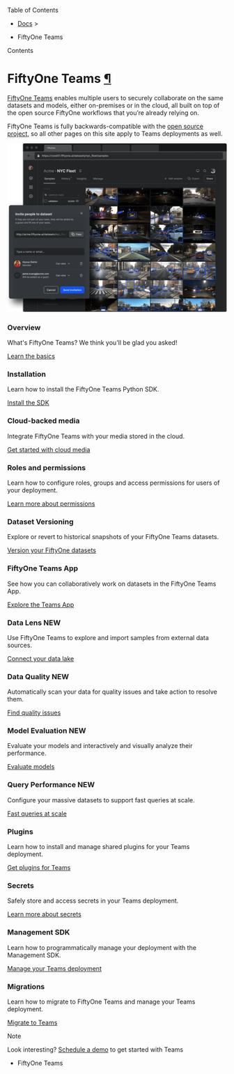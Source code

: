 Table of Contents

- [Docs](../index.html) >

- FiftyOne Teams

Contents


# FiftyOne Teams [¶](\#fiftyone-teams "Permalink to this headline")

[FiftyOne Teams](https://voxel51.com/fiftyone-teams/) enables multiple users
to securely collaborate on the same datasets and models, either on-premises or
in the cloud, all built on top of the open source FiftyOne workflows that
you’re already relying on.

FiftyOne Teams is fully backwards-compatible with the
[open source project](https://github.com/voxel51/fiftyone), so all other
pages on this site apply to Teams deployments as well.

![teams-hero](../_images/hero.png)

### Overview

What's FiftyOne Teams? We think you'll be glad you asked!

[Learn the basics](overview.html)

### Installation

Learn how to install the FiftyOne Teams Python SDK.

[Install the SDK](installation.html)

### Cloud-backed media

Integrate FiftyOne Teams with your media stored in the cloud.

[Get started with cloud media](cloud_media.html)

### Roles and permissions

Learn how to configure roles, groups and access permissions for users of your deployment.

[Learn more about permissions](roles_and_permissions.html)

### Dataset Versioning

Explore or revert to historical snapshots of your FiftyOne Teams datasets.

[Version your FiftyOne datasets](dataset_versioning.html)

### FiftyOne Teams App

See how you can collaboratively work on datasets in the FiftyOne Teams App.

[Explore the Teams App](teams_app.html)

### Data Lens **NEW**

Use FiftyOne Teams to explore and import samples from external data sources.

[Connect your data lake](data_lens.html)

### Data Quality **NEW**

Automatically scan your data for quality issues and take action to resolve them.

[Find quality issues](data_quality.html)

### Model Evaluation **NEW**

Evaluate your models and interactively and visually analyze their performance.

[Evaluate models](../user_guide/app.html#app-model-evaluation-panel)

### Query Performance **NEW**

Configure your massive datasets to support fast queries at scale.

[Fast queries at scale](query_performance.html)

### Plugins

Learn how to install and manage shared plugins for your Teams deployment.

[Get plugins for Teams](teams_plugins.html)

### Secrets

Safely store and access secrets in your Teams deployment.

[Learn more about secrets](secrets.html)

### Management SDK

Learn how to programmatically manage your deployment with the Management SDK.

[Manage your Teams deployment](management_sdk.html)

### Migrations

Learn how to migrate to FiftyOne Teams and manage your Teams deployment.

[Migrate to Teams](migrations.html)

Note

Look interesting?
[Schedule a demo](https://voxel51.com/schedule-teams-workshop) to get
started with Teams

- FiftyOne Teams